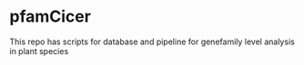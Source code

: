# pfamCicer
This repo has scripts for database and pipeline for genefamily level analysis in plant species
